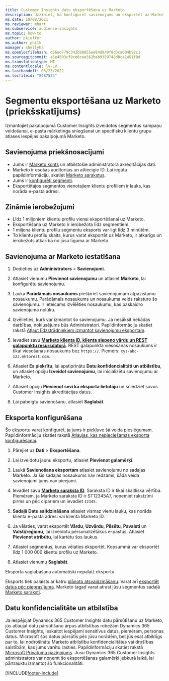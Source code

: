 ```yaml
---
title: Customer Insights datu eksportēšana uz Marketo
description: Uzziniet, kā konfigurēt savienojumu un eksportēt uz Marketo.
ms.date: 10/08/2021
ms.reviewer: mhart
ms.subservice: audience-insights
ms.topic: how-to
author: pkieffer
ms.author: philk
manager: shellyha
ms.openlocfilehash: d56ed779c342bb0855ee84d949f8d3ca604b92c1
ms.sourcegitcommit: a5e4503cf9ce0cea562bab9389748d8ca1451f9d
ms.translationtype: MT
ms.contentlocale: lv-LV
ms.lasthandoff: 03/25/2022
ms.locfileid: "8487524"
---
```

# <a name="export-segments-to-marketo-preview"></a>Segmentu eksportēšana uz Marketo (priekšskatījums)

Izmantojiet pakalpojumā Customer Insights izveidotos segmentus kampaņu veidošanai, e-pasta mārketinga sniegšanai un specifisku klientu grupu atlases iespējas pakalpojumā Marketo.

## <a name="prerequisites-for-connection"></a>Savienojuma priekšnosacījumi

-   Jums ir [Marketo konts](https://login.marketo.com/) un atbilstošie administratora akreditācijas dati.
-   Marketo ir esošas auditorijas un attiecīgie ID. Lai iegūtu papildinformāciju, skatiet [Marketo sarakstus](https://docs.marketo.com/display/public/DOCS/Understanding+Static+Lists).
-   Jums ir [konfigurēti segmenti](segments.md).
-   Eksportētajos segmentos vienotajiem klientu profiliem ir lauks, kas norāda e-pasta adresi.

## <a name="known-limitations"></a>Zināmie ierobežojumi

- Līdz 1 miljoniem klientu profilu vienai eksportēšanai uz Marketo.
- Eksportēšana uz Marketo ir ierobežota līdz segmentiem.
- 1 miljona klientu profilu segmentu eksports var ilgt līdz 3 minūtēm. 
- To klientu profilu skaits, kurus varat eksportēt uz Marketo, ir atkarīgs un ierobežots atkarībā no jūsu līguma ar Marketo.

## <a name="set-up-connection-to-marketo"></a>Savienojuma ar Marketo iestatīšana

1. Dodieties uz **Administrators** > **Savienojumi**.

1. Atlasiet vienumu **Pievienot savienojumu** un atlasiet **Marketo**, lai konfigurētu savienojumu.

1. Laukā **Parādāmais nosaukums** piešķiriet savienojumam atpazīstamu nosaukumu. Parādāmais nosaukums un nosaukuma veids raksturo šo savienojumu. Ir ieteicams izvēlēties nosaukumu, kas paskaidro savienojuma nolūku.

1. Izvēlieties, kurš var izmantot šo savienojumu. Ja nesāksit nekādas darbības, noklusējums būs Administratori. Papildinformāciju skatiet rakstā [Atļaut līdzstrādniekiem izmantot savienojumu eksportam](connections.md#allow-contributors-to-use-a-connection-for-exports).

1. Ievadiet savu **[Marketo klienta ID, klienta slepeno vārdu un REST galapunktu resursdatorā](https://developers.marketo.com/rest-api/authentication/)**. REST galapunkta viesošanas nosaukums ir tikai viesošanas nosaukums bez `https://`. Piemērs: `xyz-abc-123.mktorest.com`. 

1. Atlasiet **Es piekrītu**, lai apstiprinātu **Datu konfidencialitāti un atbilstību**, un atlasiet opciju **Izveidot savienojumu**, lai inicializētu savienojumu ar Marketo.

1. Atlasiet opciju **Pievienot sevi kā eksporta lietotāju** un sniedziet savus Customer Insights akreditācijas datus.

1. Lai pabeigtu savienošanu, atlasiet **Saglabāt**.

## <a name="configure-an-export"></a>Eksporta konfigurēšana

Šo eksportu varat konfigurēt, ja jums ir piekļuve šā veida pieslēgumam. Papildinformāciju skatiet rakstā [Atļaujas, kas nepieciešamas eksporta konfigurēšanai](export-destinations.md#set-up-a-new-export).

1. Pārejiet uz **Dati** > **Eksportēšana**.

1. Lai izveidotu jaunu eksportu, atlasiet **Pievienot galamērķi**.

1. Laukā **Savienošana eksportam** atlasiet savienojumu no sadaļas Marketo. Ja šis sadaļas nosaukums nav redzams, šāda veida savienojumi jums nav pieejami.

1. Ievadiet savu **[Marketo saraksta ID](https://docs.marketo.com/display/public/DOCS/Understanding+Static+Lists)**. Saraksta ID ir tikai skaitliska vērtība. Piemēram, ja Marketo saraksta ID ir ST12345A7, noņemiet rakstzīmi pirms un pēc cipariem un ievadiet `12345`. 

1. **Sadaļā Datu salīdzināšana** atlasiet vismaz vienu lauku, kas norāda klienta e-pasta adresi vai klienta Marketo ID. 

1. Ja vēlaties, varat eksportēt **Vārdu**, **Uzvārdu**, **Pilsētu**, **Pavalsti** un **Valsti/reģionu**, lai izveidotu personalizētākus e-pastus. Atlasiet **Pievienot atribūtu**, lai kartētu šos laukus.

1. Atlasiet segmentus, kurus vēlaties eksportēt. Kopsummā var eksportēt līdz 1 000 000 klientu profilu uz Marketo.

1. Atlasiet vienumu **Saglabāt**.

Eksporta saglabāšana automātiski nepalaiž eksportu.

Eksports tiek palaists ar katru [plānoto atsvaidzināšanu](system.md#schedule-tab). Varat arī [eksportēt datus pēc pieprasījuma](export-destinations.md#run-exports-on-demand). Marketo tagad varat atrast jūsu segmentus sadaļā [Marketo saraksti](https://docs.marketo.com/display/public/DOCS/Understanding+Static+Lists).


## <a name="data-privacy-and-compliance"></a>Datu konfidencialitāte un atbilstība

Ja iespējojat Dynamics 365 Customer Insights datu pārsūtīšanu uz Marketo, jūs atļaujat datu pārsūtīšanu ārpus atbilstības robežām Dynamics 365 Customer Insights, ieskaitot iespējami sensitīvus datus, piemēram, personas datus. Microsoft šos datus pārsūtīs pēc jūsu norādēm, bet jūs esat atbildīgs par to, lai nodrošinātu Marketo atbilstību konfidencialitātes vai drošības saistībām, kas jums varētu rasties. Papildinformāciju skatiet rakstā [Microsoft Privātuma paziņojums](https://go.microsoft.com/fwlink/?linkid=396732).
Jūsu Dynamics 365 Customer Insights administrators var noņemt šo eksportēšanas galamērķi jebkurā laikā, lai pārtrauktu izmantot šo funkcionalitāti.


[!INCLUDE[footer-include](../includes/footer-banner.md)]
